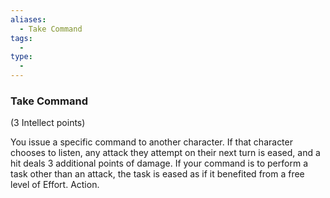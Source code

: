 ```yaml
---
aliases:
  - Take Command
tags:
  - 
type:
  - 
---
```

### Take Command

(3 Intellect points)

You issue a specific command to another character. If that character chooses to listen, any attack they attempt on their next turn is eased, and a hit deals 3 additional points of damage. If your command is to perform a task other than an attack, the task is eased as if it benefited from a free level of Effort. Action.